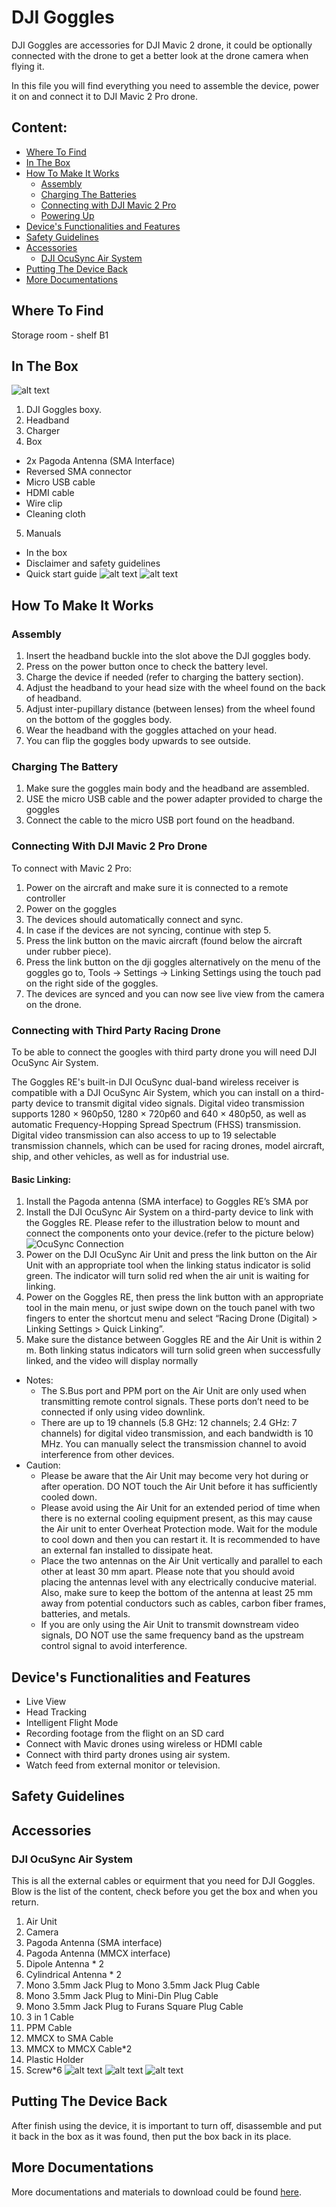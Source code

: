 # DJI Goggles

DJI Goggles are accessories for DJI Mavic 2 drone, it could be optionally connected with the drone to get a better look at the drone camera when flying it.

In this file you will find everything you need to assemble the device, power it on and connect it to DJI Mavic 2 Pro drone.

## Content:

- [Where To Find](#where-to-find)
- [In The Box](#in-the-box)
- [How To Make It Works](#how-to-make-it-works)
  - [Assembly](#assembly)
  - [Charging The Batteries](#charging-the-batteries)
  - [Connecting with DJI Mavic 2 Pro](#connecting-with-dji-mavic-2-pro-drone)
  - [Powering Up](#powering-up)
- [Device's Functionalities and Features](#devices-functionalities-and-features)
- [Safety Guidelines](#safety-guidelines)
- [Accessories](#accessories)
  - [DJI OcuSync Air System](#dji-ocusync-air-system)
- [Putting The Device Back](#putting-the-device-back)
- [More Documentations](more-documentations)


## Where To Find
Storage room - shelf B1


## In The Box

![alt text](images/DJI%20Goggles/Details%20in%20DJI%20Goggles%20Box.jpg)
1. DJI Goggles boxy.
2. Headband
3. Charger
4. Box
  + 2x Pagoda Antenna (SMA Interface)
  + Reversed SMA connector
  + Micro USB cable
  + HDMI cable
  + Wire clip
  + Cleaning cloth
5. Manuals
  + In the box
  + Disclaimer and safety guidelines
  + Quick start guide
![alt text](images/DJI%20Goggles/Layer%201.jpg)
![alt text](images/DJI%20Goggles/Layer%202.jpg)


## How To Make It Works

### Assembly

1. Insert the headband buckle into the slot above the DJI goggles body.
2. Press on the power button once to check the battery level.
3. Charge the device if needed (refer to charging the battery section).
4. Adjust the headband to your head size with the wheel found on the back of headband.
5. Adjust inter-pupillary distance (between lenses) from the wheel found on the bottom of the goggles body.
6. Wear the headband with the goggles attached on your head.
7. You can flip the goggles body upwards to see outside.

### Charging The Battery

1. Make sure the goggles main body and the headband are assembled.
2. USE the micro USB cable and the power adapter provided to charge the goggles
3. Connect the cable to the micro USB port found on the headband.

### Connecting With DJI Mavic 2 Pro Drone

To connect with Mavic 2 Pro:

1. Power on the aircraft and make sure it is connected to a remote controller
2. Power on the goggles
3. The devices should automatically connect and sync.
4. In case if the devices are not syncing, continue with step 5.
5. Press the link button on the mavic aircraft (found below the aircraft under rubber piece).
6. Press the link button on the dji goggles alternatively on the menu of the goggles go to, Tools -> Settings -> Linking Settings using the touch pad on the right side of the goggles.
7. The devices are synced and you can now see live view from the camera on the drone.

### Connecting with Third Party Racing Drone

To be able to connect the googles with third party drone you will need DJI OcuSync Air System.

The  Goggles  RE's  built-in  DJI  OcuSync  dual-band  wireless  receiver  is  compatible  with  a  DJI  OcuSync Air System, which you can install on a third-party device to transmit digital video signals. Digital video transmission supports 1280 × 960p50, 1280 × 720p60 and 640 × 480p50, as well as automatic  Frequency-Hopping  Spread  Spectrum  (FHSS)  transmission.  Digital  video  transmission  can also access to up to 19 selectable transmission channels, which can be used for racing drones, model aircraft, ship, and other vehicles, as well as for industrial use.

#### Basic Linking:
1. Install the Pagoda antenna (SMA interface) to Goggles RE’s SMA por
2. Install  the  DJI  OcuSync  Air  System  on  a  third-party  device  to  link  with  the  Goggles  RE.  Please  refer to the illustration below to mount and connect the components onto your device.(refer to the picture below)
![OcuSync Connection](https://github.com/SERLatBTH/DJIMavic2Pro/blob/master/images/DJI%20Goggles/OcuSync-Connection.JPG)
3. Power on the DJI OcuSync Air Unit and press the link button on the Air Unit with an appropriate tool when the linking status indicator is solid green. The indicator will turn solid red when the air unit is waiting for linking.
4. Power on the Goggles RE, then press the link button with an appropriate tool in the main menu, or just swipe down on the touch panel with two fingers to enter the shortcut menu and select “Racing Drone (Digital) > Linking Settings > Quick Linking”.
5. Make sure the distance between Goggles RE and the Air Unit is within 2 m. Both linking status indicators will turn solid green when successfully linked, and the video will display normally

* Notes:
   - The  S.Bus  port  and  PPM  port  on  the  Air  Unit  are  only  used  when  transmitting  remote  control signals. These ports don’t need to be connected if only using video downlink.
   - There are up to 19 channels (5.8 GHz: 12 channels; 2.4 GHz: 7 channels) for digital video transmission,  and  each  bandwidth  is  10  MHz.  You  can  manually  select  the  transmission  channel to avoid interference from other devices.
* Caution:
  - Please be aware that the Air Unit may become very hot during or after operation. DO NOT touch the Air Unit before it has sufficiently cooled down.  
  - Please  avoid  using  the  Air  Unit  for  an  extended  period  of  time  when  there  is  no  external  cooling  equipment  present,  as  this  may  cause  the  Air  unit  to  enter  Overheat  Protection  mode. Wait for the module to cool down and then you can restart it. It is recommended to have an external fan installed to dissipate heat.
  - Place the two antennas on the Air Unit vertically and parallel to each other at least 30 mm apart. Please  note  that  you  should  avoid  placing  the  antennas  level  with  any  electrically  conducive  material.  Also,  make  sure  to  keep  the  bottom  of  the  antenna  at  least  25  mm  away  from  potential  conductors  such  as  cables,  carbon  fiber  frames,  batteries,  and  metals.
  - If you are only using the Air Unit to transmit downstream video signals, DO NOT use the same frequency band as the upstream control signal to avoid interference.

## Device's Functionalities and Features

* Live View
* Head Tracking
* Intelligent Flight Mode
* Recording footage from the flight on an SD card
* Connect with Mavic drones using wireless or HDMI cable
* Connect with third party drones using air system.
* Watch feed from external monitor or television.


## Safety Guidelines

## Accessories
### DJI OcuSync Air System
This is all the external cables or equirment that you need for DJI Goggles. Blow is the list of the content, check before you get the box and when you return.
1. Air Unit
2. Camera
3. Pagoda Antenna (SMA interface)
4. Pagoda Antenna (MMCX interface)
5. Dipole Antenna * 2
6. Cylindrical Antenna * 2
7. Mono 3.5mm Jack Plug to Mono 3.5mm Jack Plug Cable
8. Mono 3.5mm Jack Plug to Mini-Din Plug Cable
9. Mono 3.5mm Jack Plug to Furans Square Plug Cable
10. 3 in 1 Cable
11. PPM Cable
12. MMCX to SMA Cable
13. MMCX to MMCX Cable*2
14. Plastic Holder
15. Screw*6
![alt text](/images/box.jpg)
![alt text](/images/DJI%20OcuSync%20Air%20System%20Box%20content.jpg)
![alt text](/images/detailedContent.png)

## Putting The Device Back

After finish using the device, it is important to turn off, disassemble and put it back in the box as it was found, then put the box back in its place.

## More Documentations

More documentations and materials to download could be found [here](https://www.dji.com/se/dji-goggles/info#downloads).
